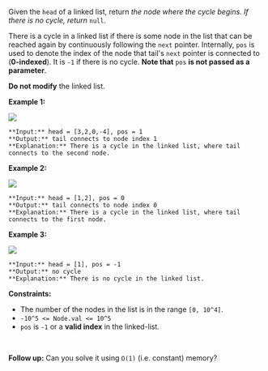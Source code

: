 Given the `head` of a linked list, return *the node where the cycle begins. If there is no cycle, return* `null`.

There is a cycle in a linked list if there is some node in the list that can be reached again by continuously following the `next` pointer. Internally, `pos` is used to denote the index of the node that tail's `next` pointer is connected to (**0-indexed**). It is `-1` if there is no cycle. **Note that** `pos` **is not passed as a parameter**.

**Do not modify** the linked list.

**Example 1:**

![](https://assets.leetcode.com/uploads/2018/12/07/circularlinkedlist.png)

```
**Input:** head = [3,2,0,-4], pos = 1
**Output:** tail connects to node index 1
**Explanation:** There is a cycle in the linked list, where tail connects to the second node.

```

**Example 2:**

![](https://assets.leetcode.com/uploads/2018/12/07/circularlinkedlist_test2.png)

```
**Input:** head = [1,2], pos = 0
**Output:** tail connects to node index 0
**Explanation:** There is a cycle in the linked list, where tail connects to the first node.

```

**Example 3:**

![](https://assets.leetcode.com/uploads/2018/12/07/circularlinkedlist_test3.png)

```
**Input:** head = [1], pos = -1
**Output:** no cycle
**Explanation:** There is no cycle in the linked list.

```

**Constraints:**

* The number of the nodes in the list is in the range `[0, 10^4]`.
* `-10^5 <= Node.val <= 10^5`
* `pos` is `-1` or a **valid index** in the linked-list.

 

**Follow up:** Can you solve it using `O(1)` (i.e. constant) memory?
